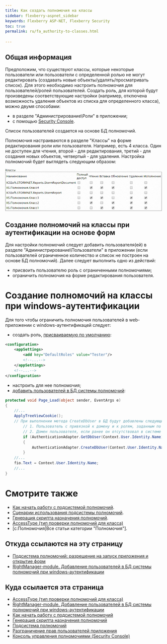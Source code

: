 ```yaml
---
title: Как создать полномочия на классы
sidebar: flexberry-aspnet_sidebar
keywords: Flexberry ASP-NET, Flexberry Security
toc: true
permalink: ru/fa_authority-to-classes.html

---
```

## Общая информация

Предположим, что существуют классы, которые некоторые пользователи или пользователи с определенной ролью не могут редактировать (создавать новые объекты/удалять/просматривать список). Для этого необходимо настроить полномочия для пользователей/ролей пользователей.
Создать роль, для которой будут произведены соответствующие настройки (например, отключена возможность удаления объектов из списка для определенного класса), можно двумя способами:

* в разделе "Администрирование\Роли" в приложении;
* с помощью [Security Console](efs_security-console.html).

Список пользователей создается на основе БД полномочий.

Полномочия настраиваются в разделе "Классы" на форме редактирования роли или пользователя. Например, есть 4 класса. Один не доступен для чтения, второй - для редактирования, третий - для создания новых объектов, четвертый - для удаления. Настройка полномочий будет выглядеть следующим образом:

![](/images/pages/products/flexberry-aspnet/aspnet/authority-classes.png)

## Создание полномочий на классы при аутентификации на основе форм

Для настройки полномочий следует добавить пользователя(ей) в разделе "Администрирование\Пользователи" в приложении (если пользователей ограниченное количество и список не построен на основе БД полномочий). Далее следует выполнить одно из действий:

* присвоить пользователю роль с ограниченными полномочиями;
* ограничить полномочия на форме редактирования пользователя.

# Создание полномочий на классы при windows-аутентификации

Для того чтобы ограничить полномочия пользователей в web-приложении с windows-аутентификацей следует:

* создать роль, [присваиваемую по умолчанию](fa_authentication-adapter.html):

```xml
<configuration>
	<appSettings>
		<add key="DefaultRoles" value="Tester"/>
		<!--...-->
	</appSettings>
	<!--...-->
</configuration>
```

* настроить для нее полномочия;
* [добавить пользователей в БД системы полномочий](fa_authentication-adapter.html):

```cs
protected void Page_Load(object sender, EventArgs e)
{
	//...
	ApplyTreeViewCookie();
	// При выполнении метода CreateDbUser в БД будут добавлены следующие объекты:
        // 1. Пользователь с привязкой к домену и к ролям, заданным по умолчанию. 
        // 2. Домен пользователя, если ранее он отсутствовал в системе полномочий.
        if (AuthenticationAdapter.GetDbUser(Context.User.Identity.Name) == null)
        {
            AuthenticationAdapter.CreateDbUser(Context.User.Identity.Name);
        }
	//...
	fio.Text = Context.User.Identity.Name;
	//...
}
```

# Смотрите также

* [Как начать работу с подсистемой полномочий](how-to-start-work-with-right-manager.html).
* [Сценарии использования подсистемы полномочий](efs_rights-scenarios.html).
* [Генерация скрипта назначения полномочий](efs_permition-script-generation.html).
* [AccessType (тип проверки полномочий для класса)](efs_access-type.html)
* [c:Полномочия|Все статьи категории "Полномочия"].

## Откуда ссылаются на эту страницу

* [Подсистема полномочий: разрешение на запуск приложения и открытие форм](efs_access-type-start-app-and-open-forms.html)
* [RightManager-module. Добавление пользователей в БД системы полномочий при windows-аутентификации](fa_authentication-adapter.html)

## Куда ссылается эта страница

* [AccessType (тип проверки полномочий для класса)](efs_access-type.html)
* [RightManager-module. Добавление пользователей в БД системы полномочий при windows-аутентификации](fa_authentication-adapter.html)
* [Как начать работу с подсистемой полномочий](how-to-start-work-with-right-manager.html)
* [Генерация скрипта назначения полномочий](efs_permition-script-generation.html)
* [Подсистема полномочий](efs_security.html)
* [Разграничение прав пользователей приложения](efs_rights-scenarios.html)
* [Консоль управления полномочиями (Security Console)](efs_security-console.html)
